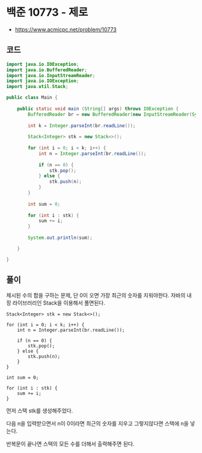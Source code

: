 # 백준 10773 - 제로
- https://www.acmicpc.net/problem/10773

## 코드
``` java
import java.io.IOException;
import java.io.BufferedReader;
import java.io.InputStreamReader;
import java.io.IOException;
import java.util.Stack;

public class Main {
	
	public static void main (String[] args) throws IOException {
		BufferedReader br = new BufferedReader(new InputStreamReader(System.in));
		
		int k = Integer.parseInt(br.readLine());
		
		Stack<Integer> stk = new Stack<>();
		
		for (int i = 0; i < k; i++) {
			int n = Integer.parseInt(br.readLine());
			
			if (n == 0) {
				stk.pop();
			} else {
				stk.push(n);
			}
		}
		
		int sum = 0;
		
		for (int i : stk) {
			sum += i;
		}
		
		System.out.println(sum);

	}

}
```

## 풀이
제시된 수의 합을 구하는 문제, 단 0이 오면 가장 최근의 숫자를 지워야한다. 자바의 내장 라이브러리인 Stack을 이용해서 풀면된다.

```
Stack<Integer> stk = new Stack<>();

for (int i = 0; i < k; i++) {
	int n = Integer.parseInt(br.readLine());

	if (n == 0) {
		stk.pop();
	} else {
		stk.push(n);
	}
}

int sum = 0;

for (int i : stk) {
	sum += i;
}
```
먼저 스택 stk를 생성해주었다. 

다음 n을 입력받으면서 n이 0이라면 최근의 숫자를 지우고 그렇지않다면 스택에 n을 넣는다.

반복문이 끝나면 스택의 모든 수를 더해서 출력해주면 된다.
